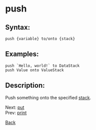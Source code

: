 # push

## Syntax:
`push {variable} to/onto {stack}`
## Examples:
``push `Hello, world!` to DataStack``  
`push Value onto ValueStack`

## Description:
Push something onto the specified [stack](stack.md).

Next: [put](put.md)  
Prev: [print](print.md)

[Back](../../README.md)
